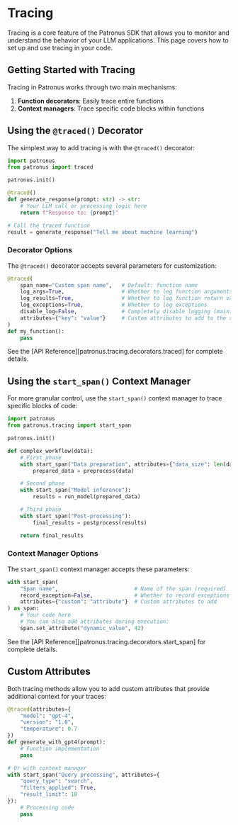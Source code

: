 # Tracing

Tracing is a core feature of the Patronus SDK that allows you to monitor and understand the behavior of your LLM applications.
This page covers how to set up and use tracing in your code.

## Getting Started with Tracing

Tracing in Patronus works through two main mechanisms:

1. **Function decorators**: Easily trace entire functions
2. **Context managers**: Trace specific code blocks within functions

## Using the `@traced()` Decorator

The simplest way to add tracing is with the `@traced()` decorator:

```python
import patronus
from patronus import traced

patronus.init()

@traced()
def generate_response(prompt: str) -> str:
    # Your LLM call or processing logic here
    return f"Response to: {prompt}"

# Call the traced function
result = generate_response("Tell me about machine learning")
```

### Decorator Options

The `@traced()` decorator accepts several parameters for customization:

```python
@traced(
    span_name="Custom span name",   # Default: function name
    log_args=True,                  # Whether to log function arguments
    log_results=True,               # Whether to log function return values
    log_exceptions=True,            # Whether to log exceptions
    disable_log=False,              # Completely disable logging (maintains spans)
    attributes={"key": "value"}     # Custom attributes to add to the span
)
def my_function():
    pass
```

See the [API Reference][patronus.tracing.decorators.traced] for complete details.

## Using the `start_span()` Context Manager

For more granular control, use the `start_span()` context manager to trace specific blocks of code:

```python
import patronus
from patronus.tracing import start_span

patronus.init()

def complex_workflow(data):
    # First phase
    with start_span("Data preparation", attributes={"data_size": len(data)}):
        prepared_data = preprocess(data)

    # Second phase
    with start_span("Model inference"):
        results = run_model(prepared_data)

    # Third phase
    with start_span("Post-processing"):
        final_results = postprocess(results)

    return final_results
```

### Context Manager Options

The `start_span()` context manager accepts these parameters:

```python
with start_span(
    "Span name",                        # Name of the span (required)
    record_exception=False,             # Whether to record exceptions
    attributes={"custom": "attribute"}  # Custom attributes to add
) as span:
    # Your code here
    # You can also add attributes during execution:
    span.set_attribute("dynamic_value", 42)
```

See the [API Reference][patronus.tracing.decorators.start_span] for complete details.

## Custom Attributes

Both tracing methods allow you to add custom attributes that provide additional context for your traces:

```python
@traced(attributes={
    "model": "gpt-4",
    "version": "1.0",
    "temperature": 0.7
})
def generate_with_gpt4(prompt):
    # Function implementation
    pass

# Or with context manager
with start_span("Query processing", attributes={
    "query_type": "search",
    "filters_applied": True,
    "result_limit": 10
}):
    # Processing code
    pass
```
